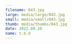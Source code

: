 ```yaml
---
filename: 043.jpg
large: media/large/043.jpg
small: media/small/043.jpg
thumb: media/thumbs/043.jpg
date: 2022.09.28
name: t.b.d
---
```

